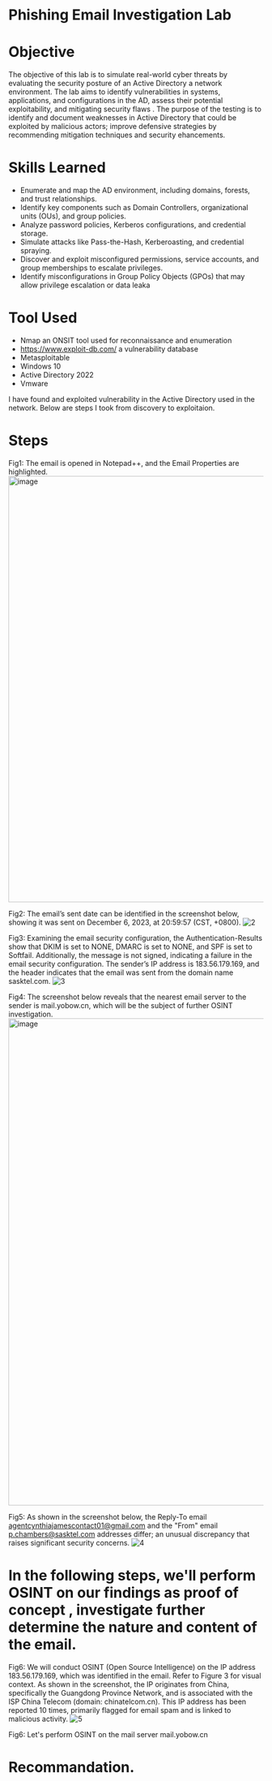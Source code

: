 # Phishing Email Investigation Lab

# Objective
The objective of this lab is to simulate real-world cyber threats by evaluating the security posture of an Active Directory a network environment. The lab aims to identify vulnerabilities in systems, applications, and configurations in the AD, assess their potential exploitability, and mitigating security flaws . The purpose of the testing is to identify and document weaknesses in Active Directory that could be exploited by malicious actors; improve defensive strategies by recommending mitigation techniques and security ehancements.

# Skills Learned
- Enumerate and map the AD environment, including domains, forests, and trust relationships.
- Identify key components such as Domain Controllers, organizational units (OUs), and group policies.
- Analyze password policies, Kerberos configurations, and credential storage.
- Simulate attacks like Pass-the-Hash, Kerberoasting, and credential spraying.
- Discover and exploit misconfigured permissions, service accounts, and group memberships to escalate privileges.
- Identify misconfigurations in Group Policy Objects (GPOs) that may allow privilege escalation or data leaka


# Tool Used
- Nmap an ONSIT tool used for reconnaissance and enumeration
- https://www.exploit-db.com/ a vulnerability database
- Metasploitable
- Windows 10
- Active Directory 2022
- Vmware

I have found and exploited vulnerability in the Active Directory used in the network. Below are steps I took from discovery to exploitaion.

  # Steps
  Fig1: The email is opened in Notepad++, and the Email Properties are highlighted.
  <img width="1888" height="840" alt="image" src="https://github.com/user-attachments/assets/57d27cfc-e9dc-49db-b355-7b92a532ffff" />

  Fig2: The email’s sent date can be identified in the screenshot below, showing it was sent on December 6, 2023, at 20:59:57 (CST, +0800).
  ![2](https://github.com/user-attachments/assets/059dda57-3298-4973-bb80-2a0f7c61ae75)


  Fig3: Examining the email security configuration, the Authentication-Results show that DKIM is set to NONE, DMARC is set to NONE, and SPF is set to Softfail. Additionally, the message is not signed, indicating a failure in the email security configuration. The sender’s IP address is 183.56.179.169, and the header indicates that the email was sent from the domain name sasktel.com.
 ![3](https://github.com/user-attachments/assets/6f51adbc-4213-40bb-9cff-58adbb974d9e)

  Fig4: The screenshot below reveals that the nearest email server to the sender is mail.yobow.cn, which will be the subject of further OSINT investigation.
  <img width="1919" height="960" alt="image" src="https://github.com/user-attachments/assets/0be7c587-b649-46dd-9633-fea3edd5859c" />

  Fig5: As shown in the screenshot below, the Reply-To email agentcynthiajamescontact01@gmail.com and the "From" email p.chambers@sasktel.com addresses differ; an unusual discrepancy that raises significant security concerns.
![4](https://github.com/user-attachments/assets/16a52899-57dd-4b72-8ad6-0d4d4dcdc5bc)


# In the following steps, we'll perform OSINT on our findings as proof of concept , investigate further determine the nature  and content of the email.

  Fig6: We will conduct OSINT (Open Source Intelligence) on the IP address 183.56.179.169, which was identified in the email. Refer to Figure 3 for visual context. As shown in the screenshot, the IP originates from China, specifically the Guangdong Province Network, and is associated with the ISP China Telecom (domain: chinatelcom.cn). This IP address has been reported 10 times, primarily flagged for email spam and is linked to malicious activity.
  ![5](https://github.com/user-attachments/assets/0e1f076b-70fb-47db-984a-5baa860a4db0)

Fig6: Let's perform OSINT on the mail server mail.yobow.cn
# Recommandation.
